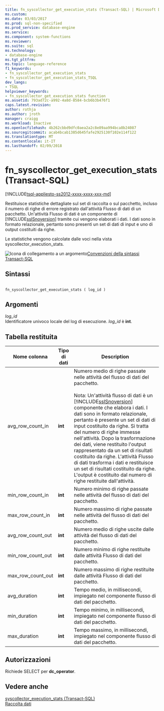 ```yaml
---
title: fn_syscollector_get_execution_stats (Transact-SQL) | Microsoft Docs
ms.custom: 
ms.date: 03/03/2017
ms.prod: sql-non-specified
ms.prod_service: database-engine
ms.service: 
ms.component: system-functions
ms.reviewer: 
ms.suite: sql
ms.technology:
- database-engine
ms.tgt_pltfrm: 
ms.topic: language-reference
f1_keywords:
- fn_syscollector_get_execution_stats
- fn_syscollector_get_execution_stats_TSQL
dev_langs:
- TSQL
helpviewer_keywords:
- fn_syscollector_get_execution_stats function
ms.assetid: 793ad72c-a992-4a8d-8584-bcb6b3b476f1
caps.latest.revision: 
author: rothja
ms.author: jroth
manager: craigg
ms.workload: Inactive
ms.openlocfilehash: 4b262cbbd9dfc0aea2a2c8e89aa994bca8b24087
ms.sourcegitcommit: acab4bcab1385d645fafe2925130f102e114f122
ms.translationtype: MT
ms.contentlocale: it-IT
ms.lasthandoff: 02/09/2018
---
```

# <a name="fnsyscollectorgetexecutionstats-transact-sql"></a>fn_syscollector_get_execution_stats (Transact-SQL)
[!INCLUDE[tsql-appliesto-ss2012-xxxx-xxxx-xxx-md](../../includes/tsql-appliesto-ss2012-xxxx-xxxx-xxx-md.md)]

  Restituisce statistiche dettagliate sul set di raccolta o sul pacchetto, incluso il numero di righe di errore registrato dall'attività Flusso di dati di un pacchetto. Un'attività Flusso di dati è un componente di [!INCLUDE[ssISnoversion](../../includes/ssisnoversion-md.md)] tramite cui vengono elaborati i dati. I dati sono in formato relazionale, pertanto sono presenti un set di dati di input e uno di output costituiti da righe.  
  
 Le statistiche vengono calcolate dalle voci nella vista syscollector_execution_stats.  
  
 ![Icona di collegamento a un argomento](../../database-engine/configure-windows/media/topic-link.gif "Icona di collegamento a un argomento")[Convenzioni della sintassi Transact-SQL](../../t-sql/language-elements/transact-sql-syntax-conventions-transact-sql.md)  
  
## <a name="syntax"></a>Sintassi  
  
```  
  
fn_syscollector_get_execution_stats ( log_id )  
```  
  
## <a name="arguments"></a>Argomenti  
 *log_id*  
 Identificatore univoco locale del log di esecuzione. *log_id* è **int**.  
  
## <a name="table-returned"></a>Tabella restituita  
  
|Nome colonna|Tipo di dati|Description|  
|-----------------|---------------|-----------------|  
|avg_row_count_in|**int**|Numero medio di righe passate nelle attività del flusso di dati del pacchetto.<br /><br /> Nota: Un'attività flusso di dati è un [!INCLUDE[ssISnoversion](../../includes/ssisnoversion-md.md)] componente che elabora i dati. I dati sono in formato relazionale, pertanto è presente un set di dati di input costituito da righe. Si tratta del numero di righe immesse nell'attività. Dopo la trasformazione dei dati, viene restituito l'output rappresentato da un set di risultati costituito da righe. L'attività Flusso di dati trasforma i dati e restituisce un set di risultati costituito da righe. L'output è costituito dal numero di righe restituite dall'attività.|  
|min_row_count_in|**int**|Numero minimo di righe passate nelle attività del flusso di dati del pacchetto.|  
|max_row_count_in|**int**|Numero massimo di righe passate nelle attività del flusso di dati del pacchetto.|  
|avg_row_count_out|**int**|Numero medio di righe uscite dalle attività del flusso di dati del pacchetto.|  
|min_row_count_out|**int**|Numero minimo di righe restituite dalle attività Flusso di dati del pacchetto.|  
|max_row_count_out|**int**|Numero massimo di righe restituite dalle attività Flusso di dati del pacchetto.|  
|avg_duration|**int**|Tempo medio, in millisecondi, impiegato nel componente flusso di dati del pacchetto.|  
|min_duration|**int**|Tempo minimo, in millisecondi, impiegato nel componente flusso di dati del pacchetto.|  
|max_duration|**int**|Tempo massimo, in millisecondi, impiegato nel componente flusso di dati del pacchetto.|  
  
## <a name="permissions"></a>Autorizzazioni  
 Richiede SELECT per **dc_operator**.  
  
## <a name="see-also"></a>Vedere anche  
 [syscollector_execution_stats &#40;Transact-SQL&#41;](../../relational-databases/system-catalog-views/syscollector-execution-stats-transact-sql.md)   
 [Raccolta dati](../../relational-databases/data-collection/data-collection.md)  
  
  
